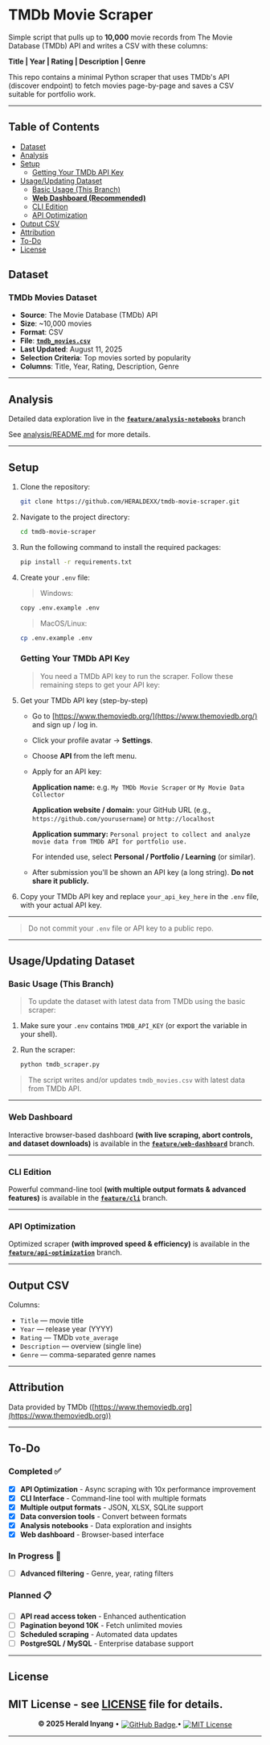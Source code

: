 # TMDb Movie Scraper

Simple script that pulls up to **10,000** movie records from The Movie Database (TMDb) API and writes a CSV with these columns:

**Title | Year | Rating | Description | Genre**

This repo contains a minimal Python scraper that uses TMDb's API (discover endpoint) to fetch movies page-by-page and saves a CSV suitable for portfolio work.

---

## Table of Contents

- [Dataset](#dataset)
- [Analysis](#analysis)
- [Setup](#setup)
  - [Getting Your TMDb API Key](#getting-your-tmdb-api-key)
- [Usage/Updating Dataset](#usageupdating-dataset)
   - [Basic Usage (This Branch)](#basic-usage-this-branch)
   - [**Web Dashboard (Recommended)**](#web-dashboard)
   - [CLI Edition](#cli-edition)
   - [API Optimization](#api-optimization)
- [Output CSV](#output-csv)
- [Attribution](#attribution)
- [To-Do](#to-do)
- [License](#license)

## Dataset

### TMDb Movies Dataset

- **Source**: The Movie Database (TMDb) API
- **Size**: ~10,000 movies
- **Format**: CSV
- **File**: [**`tmdb_movies.csv`**](https://raw.githubusercontent.com/HERALDEXX/tmdb-movie-scraper/main/tmdb_movies.csv)
- **Last Updated**: August 11, 2025
- **Selection Criteria**: Top movies sorted by popularity
- **Columns**: Title, Year, Rating, Description, Genre

---

## Analysis

Detailed data exploration live in the [**`feature/analysis-notebooks`**](https://github.com/HERALDEXX/tmdb-movie-scraper/tree/feature/analysis-notebooks) branch

See [analysis/README.md](https://github.com/HERALDEXX/tmdb-movie-scraper/blob/feature/analysis-notebooks/analysis/README.md) for more details.

---

## Setup

1. Clone the repository:

   ```bash
   git clone https://github.com/HERALDEXX/tmdb-movie-scraper.git
   ```

2. Navigate to the project directory:

   ```bash
   cd tmdb-movie-scraper
   ```

3. Run the following command to install the required packages:

   ```bash
   pip install -r requirements.txt
   ```

4. Create your `.env` file:

   > Windows:

      ```bash
      copy .env.example .env
      ```

   > MacOS/Linux:

      ```bash
      cp .env.example .env
      ```

   ### Getting Your TMDb API Key

   > You need a TMDb API key to run the scraper. Follow these remaining steps to get your API key:

5. Get your TMDb API key (step-by-step)

   - Go to [https://www.themoviedb.org/](https://www.themoviedb.org/) and sign up / log in.

   - Click your profile avatar → **Settings**.

   - Choose **API** from the left menu.

   - Apply for an API key:

     **Application name:** e.g. `My TMDb Movie Scraper` or `My Movie Data Collector`

     **Application website / domain:** your GitHub URL (e.g., `https://github.com/yourusername`) or `http://localhost`

     **Application summary:** `Personal project to collect and analyze movie data from TMDb API for portfolio use.`

     For intended use, select **Personal / Portfolio / Learning** (or similar).

   - After submission you'll be shown an API key (a long string). **Do not share it publicly.**

6. Copy your TMDb API key and replace `your_api_key_here` in the `.env` file, with your actual API key.

---

> Do not commit your `.env` file or API key to a public repo.

---

## Usage/Updating Dataset

### Basic Usage (This Branch)

> To update the dataset with latest data from TMDb using the basic scraper:

1. Make sure your `.env` contains `TMDB_API_KEY` (or export the variable in your shell).
2. Run the scraper:

   ```bash
   python tmdb_scraper.py
   ```

> The script writes and/or updates `tmdb_movies.csv` with latest data from TMDb API.

---

### Web Dashboard

Interactive browser-based dashboard **(with live scraping, abort controls, and dataset downloads)** is available in the [**`feature/web-dashboard`**](https://github.com/HERALDEXX/tmdb-movie-scraper/tree/feature/web-dashboard) branch.

---

### CLI Edition

Powerful command-line tool **(with multiple output formats & advanced features)** is available in the [**`feature/cli`**](https://github.com/HERALDEXX/tmdb-movie-scraper/tree/feature/cli) branch.

---

### API Optimization

Optimized scraper **(with improved speed & efficiency)** is available in the [**`feature/api-optimization`**](https://github.com/HERALDEXX/tmdb-movie-scraper/tree/feature/api-optimization) branch.

---

## Output CSV

Columns:

- `Title` — movie title
- `Year` — release year (YYYY)
- `Rating` — TMDb `vote_average`
- `Description` — overview (single line)
- `Genre` — comma-separated genre names

---

## Attribution

Data provided by TMDb ([https://www.themoviedb.org](https://www.themoviedb.org))

---

## To-Do

### Completed ✅

- [x] **API Optimization** - Async scraping with 10x performance improvement
- [x] **CLI Interface** - Command-line tool with multiple formats
- [x] **Multiple output formats** - JSON, XLSX, SQLite support
- [x] **Data conversion tools** - Convert between formats
- [x] **Analysis notebooks** - Data exploration and insights
- [x] **Web dashboard** - Browser-based interface

### In Progress 🔄

- [ ] **Advanced filtering** - Genre, year, rating filters

### Planned 📋

- [ ] **API read access token** - Enhanced authentication
- [ ] **Pagination beyond 10K** - Fetch unlimited movies
- [ ] **Scheduled scraping** - Automated data updates
- [ ] **PostgreSQL / MySQL** - Enterprise database support

---

## License

## MIT License - see [LICENSE](./LICENSE) file for details.

<div align="center">
    <p>
        <strong>© 2025 Herald Inyang</strong> • 
        <a href="https://github.com/HERALDEXX" target="_blank">
            <img src="https://img.shields.io/badge/GitHub-HERALDEXX-000?style=flat-square&logo=github" alt="GitHub Badge" style="vertical-align: middle;" />
        </a> • 
        <a href="https://raw.githubusercontent.com/HERALDEXX/tmdb-movie-scraper/main/LICENSE" target="_blank">
            <img src="https://img.shields.io/badge/License-MIT-yellow.svg?style=flat-square" alt="MIT License" style="vertical-align: middle;" />
        </a>
    </p>
</div>

---
